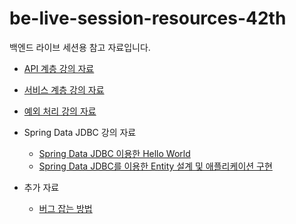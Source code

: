 # be-live-session-resources-42th
백엔드 라이브 세션용 참고 자료입니다.

* [API 계층 강의 자료](https://github.com/codestates-seb/be-live-session-resources-42th/blob/b1dba9af4418e6cfa085876b8ba0c8ea5e6f515c/%EB%9D%BC%EC%9D%B4%EB%B8%8C_%EC%84%B8%EC%85%98-2022.12.16(%EA%B8%88)-api_%EA%B3%84%EC%B8%B5.pdf)

* [서비스 계층 강의 자료](https://github.com/codestates-seb/be-live-session-resources-42th/blob/52501f48c1065889798c9a4521ae6042d2a28b27/%EB%9D%BC%EC%9D%B4%EB%B8%8C_%EC%84%B8%EC%85%98-2022.12.19(%EC%9B%94)-%EC%84%9C%EB%B9%84%EC%8A%A4_%EA%B3%84%EC%B8%B5.pdf)

* [예외 처리 강의 자료](https://github.com/codestates-seb/be-live-session-resources-42th/blob/9f0128aae6852690e23a8c6a1599d78a6b823416/%EB%9D%BC%EC%9D%B4%EB%B8%8C_%EC%84%B8%EC%85%98-2022.12.21(%EC%88%98)-%EC%98%88%EC%99%B8_%EC%B2%98%EB%A6%AC.pdf)

* Spring Data JDBC 강의 자료
  * [Spring Data JDBC 이용한 Hello World](https://github.com/codestates-seb/be-live-session-resources-42th/blob/e82e83bb697ed6ca394ac85673c55d84cafc8787/%EB%9D%BC%EC%9D%B4%EB%B8%8C_%EC%84%B8%EC%85%98-2022.12.22(%EB%AA%A9)-spring_data_jdbc%EB%9E%80.pdf)
  * [Spring Data JDBC를 이용한 Entity 설계 및 애플리케이션 구현](https://github.com/codestates-seb/be-live-session-resources-42th/blob/dc5692137a559e267b2e118cec49518c2f1bdb46/%EB%9D%BC%EC%9D%B4%EB%B8%8C_%EC%84%B8%EC%85%98-2022.12.23(%EA%B8%88)-spring_data_jdbc%EB%A5%BC_%ED%86%B5%ED%95%9C_%EB%8D%B0%EC%9D%B4%ED%84%B0_%EC%95%A1%EC%84%B8%EC%8A%A4_%EA%B3%84%EC%B8%B5_%EA%B5%AC%ED%98%84.pdf)

* 추가 자료
  * [버그 잡는 방법](https://github.com/codestates-seb/be-live-session-resources-42th/blob/a5504c25ff3e097692561f64b9d6f40cbb584569/%EB%B2%84%EA%B7%B8%20%EC%9E%A1%EB%8A%94%20%EB%B0%A9%EB%B2%95.pdf)
